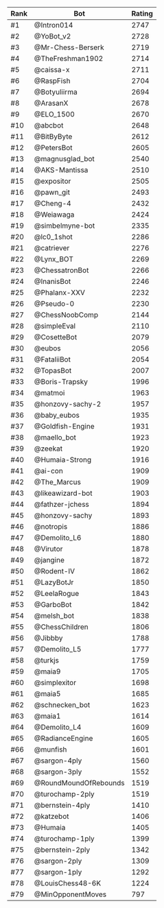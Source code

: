 Rank|Bot|Rating
---|---|---
#1|@Intron014|2747
#2|@YoBot_v2|2728
#3|@Mr-Chess-Berserk|2719
#4|@TheFreshman1902|2714
#5|@caissa-x|2711
#6|@RaspFish|2704
#7|@Botyuliirma|2694
#8|@ArasanX|2678
#9|@ELO_1500|2670
#10|@abcbot|2648
#11|@BitByByte|2612
#12|@PetersBot|2605
#13|@magnusglad_bot|2540
#14|@AKS-Mantissa|2510
#15|@expositor|2505
#16|@pawn_git|2493
#17|@Cheng-4|2432
#18|@Weiawaga|2424
#19|@simbelmyne-bot|2335
#20|@lc0_1shot|2286
#21|@catriever|2276
#22|@Lynx_BOT|2269
#23|@ChessatronBot|2266
#24|@InanisBot|2246
#25|@Phalanx-XXV|2232
#26|@Pseudo-0|2230
#27|@ChessNoobComp|2144
#28|@simpleEval|2110
#29|@CosetteBot|2079
#30|@eubos|2056
#31|@FataliiBot|2054
#32|@TopasBot|2007
#33|@Boris-Trapsky|1996
#34|@matmoi|1963
#35|@honzovy-sachy-2|1957
#36|@baby_eubos|1935
#37|@Goldfish-Engine|1931
#38|@maello_bot|1923
#39|@zeekat|1920
#40|@Humaia-Strong|1916
#41|@ai-con|1909
#42|@The_Marcus|1909
#43|@likeawizard-bot|1903
#44|@fathzer-jchess|1894
#45|@honzovy-sachy|1893
#46|@notropis|1886
#47|@Demolito_L6|1880
#48|@Virutor|1878
#49|@jangine|1872
#50|@Rodent-IV|1862
#51|@LazyBotJr|1850
#52|@LeelaRogue|1843
#53|@GarboBot|1842
#54|@melsh_bot|1838
#55|@ChessChildren|1806
#56|@Jibbby|1788
#57|@Demolito_L5|1777
#58|@turkjs|1759
#59|@maia9|1705
#60|@simplexitor|1698
#61|@maia5|1685
#62|@schnecken_bot|1623
#63|@maia1|1614
#64|@Demolito_L4|1609
#65|@RadianceEngine|1605
#66|@munfish|1601
#67|@sargon-4ply|1560
#68|@sargon-3ply|1552
#69|@RoundMoundOfRebounds|1519
#70|@turochamp-2ply|1519
#71|@bernstein-4ply|1410
#72|@katzebot|1406
#73|@Humaia|1405
#74|@turochamp-1ply|1399
#75|@bernstein-2ply|1342
#76|@sargon-2ply|1309
#77|@sargon-1ply|1292
#78|@LouisChess48-6K|1224
#79|@MinOpponentMoves|797
